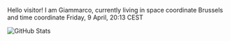 Hello visitor! I am Giammarco, currently living in space coordinate Brussels and time coordinate Friday, 9 April, 20:13 CEST

![GitHub Stats](https://github-readme-stats.vercel.app/api?username=grcasanova)
